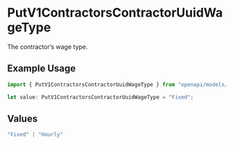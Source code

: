 # PutV1ContractorsContractorUuidWageType

The contractor’s wage type.


## Example Usage

```typescript
import { PutV1ContractorsContractorUuidWageType } from "openapi/models/operations";

let value: PutV1ContractorsContractorUuidWageType = "Fixed";
```

## Values

```typescript
"Fixed" | "Hourly"
```